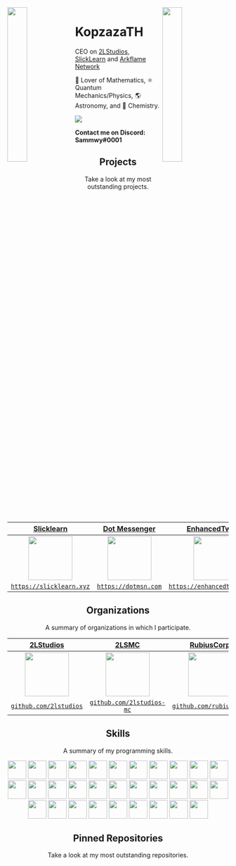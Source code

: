 <img align='left' src='https://media.tenor.com/images/c7a184cc2968fd3be2b97ca74c0646e9/tenor.gif' width='30%'>  
<img align='right' src='https://media.tenor.com/images/c7a184cc2968fd3be2b97ca74c0646e9/tenor.gif' width='30%'>  

# KopzazaTH
CEO on [2LStudios](https://twitter.com/2lstudios), [SlickLearn](https://twitter.com/slicklearn) and [Arkflame Network](https://twitter.com/ArkflameNetwork)  

🧮 Lover of Mathematics, ⚛️ Quantum Mechanics/Physics, 🌎 Astronomy, and 🧪 Chemistry.  
  
![](https://komarev.com/ghpvc/?username=sammwyy&color=blueviolet)

**Contact me on Discord: Sammwy#0001**

<h2 align="center">Projects</h2>
<p align="center">Take a look at my most outstanding projects.</p>
  
| <a href="http://slicklearn.xyz" target="_blank">**Slicklearn**</a> | <a href="https://dotmsn.com" target="_blank">**Dot Messenger**</a> | <a href="https://enhancedtwitch.com" target="_blank">**EnhancedTwitch**</a> | <a href="https://github.com/strawci" target="_blank">**StrawCI**</a> |
| :---: | :---: | :---: | :---: |
| <img align='center' src='https://raw.githubusercontent.com/sammwyy/sammwyy/master/projects/slicklearn.png' width="100px" height='100px'> | <img align='center' src='https://avatars.githubusercontent.com/u/77628453?s=200&v=4' width="100px"  height='100px'> | <img align='center' width="100px" src='https://avatars.githubusercontent.com/u/76667263?s=200&v=4' height='100px'>  | <img align='center' src='https://avatars.githubusercontent.com/u/81942507?s=200&v=4' width="100px" height='100px'> |
| <a href="http://slicklearn.xyz" target="_blank">`https://slicklearn.xyz`</a> | <a href="http://dotmsn.com" target="_blank">`https://dotmsn.com`</a> | <a href="http://enhancedtwitch.com" target="_blank">`https://enhancedtwitch.com`</a> | <a href="https://github.com/strawci" target="_blank">`https://github.com/strawci`</a> |

<h2 align="center">Organizations</h2>
<p align="center">A summary of organizations in which I participate.</p>

| <a href="https://github.com/2lstudios" target="_blank">**2LStudios**</a> | <a href="https://github.com/2LStudios-MC" target="_blank">**2LSMC**</a> | <a href="https://github.com/rubiuscorp" target="_blank">**RubiusCorp**</a> | <a href="https://github.com/playpulse" target="_blank">**ArkFlame**</a> |
|:---: | :---: | :---: | :---:|
| <img align='center' src='https://avatars0.githubusercontent.com/u/47465684?s=200&v=4' height='100px'> | <img align='center' src='https://avatars2.githubusercontent.com/u/53847752?s=200&v=4' height='100px'> | <img align='center' src='https://avatars2.githubusercontent.com/u/60458264?s=200&v=4' height='100px'>  | <img align='center' src='https://avatars.githubusercontent.com/u/47249069?s=200&v=4' height='100px'> |
| <a href="http://github.com/2lstudios" target="_blank">`github.com/2lstudios`</a> | <a href="http://github.com/2lstudios-mc" target="_blank">`github.com/2lstudios-mc`</a> | <a href="https://github.com/rubiuscorp" target="_blank">`github.com/rubiuscorp`</a> | <a href="https://github.com/arkflame" target="_blank">`github.com/arkflame`</a> |

<h2 align="center">Skills</h2>
<p align="center">A summary of my programming skills.</p>

<p align="center">
  <img src='https://raw.githubusercontent.com/sammwyy/sammwyy/master/skills/apache.png' height='42px'/>
  <img src='https://raw.githubusercontent.com/sammwyy/sammwyy/master/skills/apollo.png' height='42px'/>
  <img src='https://raw.githubusercontent.com/sammwyy/sammwyy/master/skills/cloudflare.png' height='42px'/>
  <img src='https://raw.githubusercontent.com/sammwyy/sammwyy/master/skills/csharp.png' height='42px'/>
  <img src='https://raw.githubusercontent.com/sammwyy/sammwyy/master/skills/css.png' height='42px'/>
  <img src='https://raw.githubusercontent.com/sammwyy/sammwyy/master/skills/debian.webp' height='42px'/>
  <img src='https://raw.githubusercontent.com/sammwyy/sammwyy/master/skills/ec2.png' height='42px'/>
  <img src='https://raw.githubusercontent.com/sammwyy/sammwyy/master/skills/electron.png' height='42px'/>
  <img src='https://raw.githubusercontent.com/sammwyy/sammwyy/master/skills/graphql.png' height='42px'/>
  <img src='https://raw.githubusercontent.com/sammwyy/sammwyy/master/skills/html.png' height='42px'>
  <img src='https://raw.githubusercontent.com/sammwyy/sammwyy/master/skills/java.png' height='42px'>
  <img src='https://raw.githubusercontent.com/sammwyy/sammwyy/master/skills/javascript.jpg' height='42px'>
  <img src='https://raw.githubusercontent.com/sammwyy/sammwyy/master/skills/mongo.png' height='42px'>
  <img src='https://raw.githubusercontent.com/sammwyy/sammwyy/master/skills/mariadb.png' height='42px'>
  <img src='https://raw.githubusercontent.com/sammwyy/sammwyy/master/skills/mysql.png' height='42px'>
  <img src='https://raw.githubusercontent.com/sammwyy/sammwyy/master/skills/nestjs.png' height='42px'/>
  <img src='https://raw.githubusercontent.com/sammwyy/sammwyy/master/skills/nextjs.png' height='42px'/>
  <img src='https://raw.githubusercontent.com/sammwyy/sammwyy/master/skills/Nginx.png' height='42px'/>
  <img src='https://raw.githubusercontent.com/sammwyy/sammwyy/master/skills/nodejs.png' height='42px'>
  <img src='https://raw.githubusercontent.com/sammwyy/sammwyy/master/skills/php.png' height='42px'>
  <img src='https://raw.githubusercontent.com/sammwyy/sammwyy/master/skills/python.png' height='42px'>
  <img src='https://raw.githubusercontent.com/sammwyy/sammwyy/master/skills/react.png' height='42px'>
  <img src='https://raw.githubusercontent.com/sammwyy/sammwyy/master/skills/redis.webp' height='42px'>
  <img src='https://raw.githubusercontent.com/sammwyy/sammwyy/master/skills/redux.svg' height='42px'>
  <img src='https://raw.githubusercontent.com/sammwyy/sammwyy/master/skills/relay.svg' height='42px'>
  <img src='https://raw.githubusercontent.com/sammwyy/sammwyy/master/skills/rxjs.png' height='42px'>
  <img src='https://raw.githubusercontent.com/sammwyy/sammwyy/master/skills/sass.png' height='42px'>
  <img src='https://raw.githubusercontent.com/sammwyy/sammwyy/master/skills/sql.png' height='42px'>
  <img src='https://raw.githubusercontent.com/sammwyy/sammwyy/master/skills/typescript.png' height='42px'>
  <img src='https://raw.githubusercontent.com/sammwyy/sammwyy/master/skills/unity.png' height='42px'>
  <img src='https://raw.githubusercontent.com/sammwyy/sammwyy/master/skills/webpack.svg' height='42px'>
</p>

<h2 align="center">Pinned Repositories</h2>
<p align="center">Take a look at my most outstanding repositories.</p>
